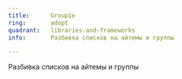 ```yaml
---
title:      Groupie
ring:       adopt
quadrant:   libraries-and-frameworks
info:       Разбивка списков на айтемы и группы

---
```


Разбивка списков на айтемы и группы
